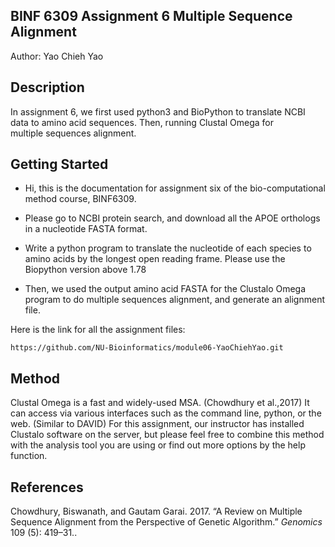 ##  BINF 6309 Assignment 6 Multiple Sequence Alignment 
Author: Yao Chieh Yao


## Description
In assignment 6, we first used python3 and BioPython to translate 
NCBI data to amino acid sequences. Then, running Clustal Omega for  
multiple sequences alignment.


## Getting Started
* Hi, this is the documentation for assignment six of the bio-computational
  method course, BINF6309.

* Please go to NCBI protein search, and download all the APOE orthologs in 
  a nucleotide FASTA format.

* Write a python program to translate the nucleotide of each species to amino
  acids by the longest open reading frame. Please use the Biopython version 
  above 1.78 

* Then, we used the output amino acid FASTA for the Clustalo Omega program to
  do multiple sequences alignment, and generate an alignment file. 
 
Here is the link for all the assignment files: 
```
https://github.com/NU-Bioinformatics/module06-YaoChiehYao.git
```


## Method 
Clustal Omega is a fast and widely-used MSA. (Chowdhury et al.,2017) It can access 
via various interfaces such as the command line, python, or the web. (Similar to DAVID) 
For this assignment, our instructor has installed Clustalo software on the server, but 
please feel free to combine this method with the analysis tool you are using or find 
out more options by the help function.


## References
Chowdhury, Biswanath, and Gautam Garai. 2017. “A Review on Multiple Sequence Alignment
from the Perspective of Genetic Algorithm.” *Genomics* 109 (5): 419–31..
